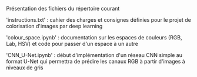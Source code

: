 Présentation des fichiers du répertoire courant

'instructions.txt' : cahier des charges et consignes définies pour le projet de colorisation d'images par deep learning

'colour_space.ipynb' : documentation sur les espaces de couleurs (RGB, Lab, HSV) et code pour passer d'un espace à un autre

'CNN_U-Net.ipynb' : début d'implémentation d'un réseau CNN simple au format U-Net qui permettra de prédire les canaux RGB à partir d'images à niveaux de gris
